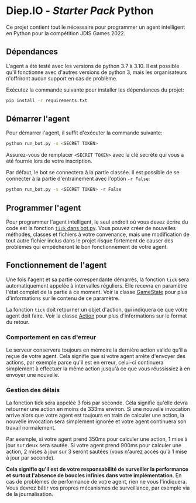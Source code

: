 # Diep.IO - _Starter Pack_ Python

Ce projet contient tout le nécessaire pour programmer un agent intelligent en Python pour la compétition JDIS Games 2022.

## Dépendances

L'agent a été testé avec les versions de python 3.7 à 3.10. Il est possible qu'il fonctionne avec d'autres versions de python 3, mais les organisateurs n'offriront aucun support en cas de problème.

Exécutez la commande suivante pour installer les dépendances du projet:
```bash
pip install -r requirements.txt
```

## Démarrer l'agent

Pour démarrer l'agent, il suffit d'exécuter la commande suivante:
```bash
python run_bot.py -s <SECRET TOKEN>
```

Assurez-vous de remplacer `<SECRET TOKEN>` avec la clé secrète qui vous a été fournie lors de votre inscription.

Par défaut, le bot se connectera à la partie classée. Il est possible de se connecter à la partie d'entrainement avec l'option `-r False`:
```bash
python run_bot.py -s <SECRET TOKEN> -r False
```

## Programmer l'agent

Pour programmer l'agent intelligent, le seul endroit où vous devez écrire du code est la fonction [`tick` dans bot.py](./bot.py). Vous pouvez créer de nouvelles méthodes, classes et fichiers à votre convenance, mais une modification de tout autre fichier inclus dans le projet risque fortement de causer des problèmes qui empêcheront le bon fonctionnement de votre agent.

## Fonctionnement de l'agent

Une fois l'agent et sa partie correspendante démarrés, la fonction `tick` sera automatiquement appelée à intervalles réguliers. Elle recevra en paramètre l'état complet de la partie à ce moment. Voir la classe [GameState](core/GameState.py) pour plus d'informations sur le contenu de ce paramètre.

La fonction `tick` doit retourner un objet d'action, qui indiquera ce que votre agent doit faire. Voir la classe [Action](core/Action.py) pour plus d'informations sur le format du retour.

### Comportement en cas d'erreur

Le serveur conservera toujours en mémoire la dernière action valide qu'il a reçue de votre agent. Cela signifie que si votre agent arrête d'envoyer des actions, par exemple parce qu'il est en erreur, celui-ci continuera simplement à effectuer la même action jusqu'à ce que vous réussissiez à en envoyer une nouvelle.

### Gestion des délais

La fonction tick sera appelée 3 fois par seconde. Cela signifie qu'elle devra retourner une action en moins de 333ms environ. Si une nouvelle invocation arrive alors que votre agent est toujours en train de calculer une action, la nouvelle invocation sera simplement ignorée et votre agent continuera son travail normalement.

Par exemple, si votre agent prend 350ms pour calculer une action, 1 mise à jour sur deux sera sautée. Si votre agent prend 900ms pour calculer une action, 2 mises à jour sur 3 seront sautées (vous n'aurez accès qu'à 1 mise à jour par seconde).

__Cela signifie qu'il est de votre responsabilité de surveiller la performance et surtout l'absence de boucles infinies dans votre implémentation__. En cas de problèmes de performance de votre agent, rien ne vous l'indiquera. Vous devrez bâtir vos propres mécanismes de surveillance, par exemple via de la journalisation.
